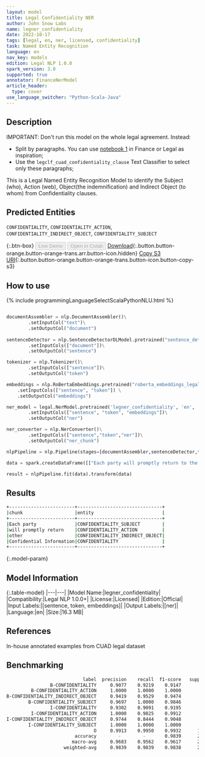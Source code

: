 ```yaml
---
layout: model
title: Legal Confidentiality NER
author: John Snow Labs
name: legner_confidentiality
date: 2022-10-17
tags: [legal, en, ner, licensed, confidentiality]
task: Named Entity Recognition
language: en
nav_key: models
edition: Legal NLP 1.0.0
spark_version: 3.0
supported: true
annotator: FinanceNerModel
article_header:
  type: cover
use_language_switcher: "Python-Scala-Java"
---
```


## Description
IMPORTANT: Don't run this model on the whole legal agreement. Instead:
- Split by paragraphs. You can use [notebook 1](https://github.com/JohnSnowLabs/spark-nlp-workshop/tree/master/tutorials/Certification_Trainings_JSL) in Finance or Legal as inspiration;
- Use the `legclf_cuad_confidentiality_clause` Text Classifier to select only these paragraphs; 

This is a Legal Named Entity Recognition Model to identify the Subject (who), Action (web), Object(the indemnification) and Indirect Object (to whom) from Confidentiality clauses.

## Predicted Entities

`CONFIDENTIALITY`, `CONFIDENTIALITY_ACTION`, `CONFIDENTIALITY_INDIRECT_OBJECT`, `CONFIDENTIALITY_SUBJECT`

{:.btn-box}
<button class="button button-orange" disabled>Live Demo</button>
<button class="button button-orange" disabled>Open in Colab</button>
[Download](https://s3.amazonaws.com/auxdata.johnsnowlabs.com/legal/models/legner_confidentiality_en_1.0.0_3.0_1666013443039.zip){:.button.button-orange.button-orange-trans.arr.button-icon.hidden}
[Copy S3 URI](s3://auxdata.johnsnowlabs.com/legal/models/legner_confidentiality_en_1.0.0_3.0_1666013443039.zip){:.button.button-orange.button-orange-trans.button-icon.button-copy-s3}

## How to use



<div class="tabs-box" markdown="1">
{% include programmingLanguageSelectScalaPythonNLU.html %}

```python

documentAssembler = nlp.DocumentAssembler()\
        .setInputCol("text")\
        .setOutputCol("document")
        
sentenceDetector = nlp.SentenceDetectorDLModel.pretrained("sentence_detector_dl","xx")\
        .setInputCols(["document"])\
        .setOutputCol("sentence")

tokenizer = nlp.Tokenizer()\
        .setInputCols(["sentence"])\
        .setOutputCol("token")

embeddings = nlp.RoBertaEmbeddings.pretrained("roberta_embeddings_legal_roberta_base","en") \
    .setInputCols(["sentence", "token"]) \
    .setOutputCol("embeddings")

ner_model = legal.NerModel.pretrained('legner_confidentiality', 'en', 'legal/models')\
        .setInputCols(["sentence", "token", "embeddings"])\
        .setOutputCol("ner")

ner_converter = nlp.NerConverter()\
        .setInputCols(["sentence","token","ner"])\
        .setOutputCol("ner_chunk")

nlpPipeline = nlp.Pipeline(stages=[documentAssembler,sentenceDetector,tokenizer,embeddings,ner_model,ner_converter])

data = spark.createDataFrame([["Each party will promptly return to the other upon request any Confidential Information of the other party then in its possession or under its control."]]).toDF("text")

result = nlpPipeline.fit(data).transform(data)
```

</div>

## Results

```bash
+------------------------+-------------------------------+
|chunk                   |entity                         |
+------------------------+-------------------------------+
|Each party              |CONFIDENTIALITY_SUBJECT        |
|will promptly return    |CONFIDENTIALITY_ACTION         |
|other                   |CONFIDENTIALITY_INDIRECT_OBJECT|
|Confidential Information|CONFIDENTIALITY                |
+------------------------+-------------------------------+

```

{:.model-param}
## Model Information

{:.table-model}
|---|---|
|Model Name:|legner_confidentiality|
|Compatibility:|Legal NLP 1.0.0+|
|License:|Licensed|
|Edition:|Official|
|Input Labels:|[sentence, token, embeddings]|
|Output Labels:|[ner]|
|Language:|en|
|Size:|16.3 MB|

## References

In-house annotated examples from CUAD legal dataset

## Benchmarking

```bash
                            label  precision    recall  f1-score   support
                B-CONFIDENTIALITY     0.9077    0.9219    0.9147        64
         B-CONFIDENTIALITY_ACTION     1.0000    1.0000    1.0000        53
B-CONFIDENTIALITY_INDIRECT_OBJECT     0.9419    0.9529    0.9474        85
        B-CONFIDENTIALITY_SUBJECT     0.9697    1.0000    0.9846        32
                I-CONFIDENTIALITY     0.9302    0.9091    0.9195        88
         I-CONFIDENTIALITY_ACTION     1.0000    0.9825    0.9912        57
I-CONFIDENTIALITY_INDIRECT_OBJECT     0.9744    0.8444    0.9048        45
        I-CONFIDENTIALITY_SUBJECT     1.0000    1.0000    1.0000        25
                                O     0.9913    0.9950    0.9932      1604
                         accuracy        -        -       0.9839      2053
                        macro-avg     0.9683    0.9562    0.9617      2053
                     weighted-avg     0.9839    0.9839    0.9838      2053
```
